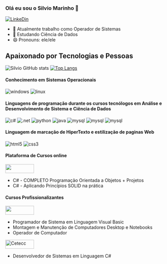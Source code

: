 ### Olá eu sou o Silvio Marinho 👋
[![LinkeDin](https://img.shields.io/badge/LinkedIn-0077B5?style=for-the-badge&logo=linkedin&logoColor=white)](https://www.linkedin.com/in/silvio-marinho-929031158/)

* 🔭 Atualmente trabalho como Operador de Sistemas
* 🌱 Estudando Ciência de Dados
* 😄 Pronouns: ele/ele
## Apaixonado por Tecnologias e Pessoas

![Silvio GitHub stats](https://github-readme-stats.vercel.app/api?username=Silvio-Marinho&show_icons=true&theme=ambient_gradient&count_private=true)
[![Top Langs](https://github-readme-stats.vercel.app/api/top-langs/?username=Silvio-Marinho&layout=compact)](https://github.com/anuraghazra/github-readme-stats)

#### Conhecimento em Sistemas Operacionais
<div style="display: inline_block">
  <img align="center" alt="windows" src="https://img.shields.io/badge/Windows-0078D6?style=for-the-badge&logo=windows&logoColor=white" />
  <img align="center" alt="linux" src="https://img.shields.io/badge/Linux-FCC624?style=for-the-badge&logo=linux&logoColor=black" />
</div>

#### Linguagens de programação durante os cursos tecnólogos em Análise e Desenvolvimento de Sistema e Ciência de Dados
<div style="display: inline_block">
  <img align="center" alt="c#" src="https://img.shields.io/badge/C%23-239120?style=for-the-badge&logo=c-sharp&logoColor=white" />
  <img align="center" alt=".net" src="https://img.shields.io/badge/.NET-5C2D91?style=for-the-badge&logo=.net&logoColor=white" />
  <img align="center" alt="python" src="https://img.shields.io/badge/Python-3776AB?style=for-the-badge&logo=python&logoColor=white" />
  <img align="center" alt="java" src="https://img.shields.io/badge/Java-ED8B00?style=for-the-badge&logo=openjdk&logoColor=white" />
  <img align="center" alt="mysql" src="https://img.shields.io/badge/Microsoft_SQL_Server-CC2927?style=for-the-badge&logo=microsoft-sql-server&logoColor=white" />
  <img align="center" alt="mysql" src="https://img.shields.io/badge/MySQL-00000F?style=for-the-badge&logo=mysql&logoColor=white" />
  <img align="center" alt="mysql" src="https://img.shields.io/badge/SQLite-07405E?style=for-the-badge&logo=sqlite&logoColor=white" />
</div>

#### Linguagem de marcação de HiperTexto e estilização de paginas Web
<div style="display: inline_block">
  <img align="center" alt="html5" src="https://img.shields.io/badge/HTML5-E34F26?style=for-the-badge&logo=html5&logoColor=white" />
  <img align="center" alt="css3" src="https://img.shields.io/badge/CSS3-1572B6?style=for-the-badge&logo=css3&logoColor=white" />
 </div>
 
 #### Plataforma de Cursos online
<div style="display: inline_block">
  <img src="https://res.cloudinary.com/practicaldev/image/fetch/s--8Wgk3ZAc--/c_limit%2Cf_auto%2Cfl_progressive%2Cq_auto%2Cw_880/https://img.shields.io/badge/Udemy-A100FF%3Fstyle%3Dfor-the-badge%26logo%3DUdemy%26logoColor%3Dwhite" loading="lazy" width="90" height="28">
</div>

*  C# - COMPLETO Programação Orientada a Objetos + Projetos
*  C# - Aplicando Princípios SOLID na prática

#### Cursos Profissionalizantes
<div>
  <img width="90" height="28" src="https://salesianossp.org.br/ositaquera/wp-content/uploads/2020/05/LOGO-PARA-CABECALHO-DO-SITE-HORIZON-333.png" class="attachment-full size-full wp-image-5760" alt="" srcset="https://salesianossp.org.br/ositaquera/wp-content/uploads/2020/05/LOGO-PARA-CABECALHO-DO-SITE-HORIZON-333.png 600w, https://salesianossp.org.br/ositaquera/wp-content/uploads/2020/05/LOGO-PARA-CABECALHO-DO-SITE-HORIZON-333-300x89.png 300w, https://salesianossp.org.br/ositaquera/wp-content/uploads/2020/05/LOGO-PARA-CABECALHO-DO-SITE-HORIZON-333-260x77.png 260w, https://salesianossp.org.br/ositaquera/wp-content/uploads/2020/05/LOGO-PARA-CABECALHO-DO-SITE-HORIZON-333-50x15.png 50w, https://salesianossp.org.br/ositaquera/wp-content/uploads/2020/05/LOGO-PARA-CABECALHO-DO-SITE-HORIZON-333-150x44.png 150w" sizes="(max-width:90px) 480px, 600px">
</div>

* Programador de Sistema em Linguagem Visual Basic
* Montagem e Manutenção de Computadores Desktop e Notebooks
* Operador de Computador

<div>
  <img class="img-responsive logo_transparent_static visible" src="https://www.cetecc.org.br/wp-content/uploads/2017/01/LOGO-CETECC-HOME-SITE.jpg" style="width: 90px; height: 28px;" alt="Cetecc">
</div>

* Desenvolvedor de Sistemas em Linguagem C#
